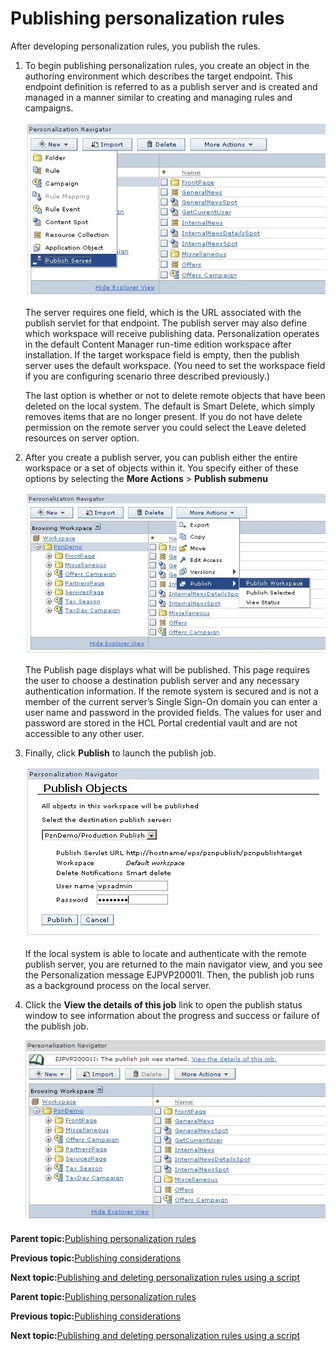# Publishing personalization rules 

After developing personalization rules, you publish the rules.

1.  To begin publishing personalization rules, you create an object in the authoring environment which describes the target endpoint. This endpoint definition is referred to as a publish server and is created and managed in a manner similar to creating and managing rules and campaigns.

    ![screenshot of how to create publish server](../images/pzn_screen_pub_server.jpg " Creating a new publish server")

    The server requires one field, which is the URL associated with the publish servlet for that endpoint. The publish server may also define which workspace will receive publishing data. Personalization operates in the default Content Manager run-time edition workspace after installation. If the target workspace field is empty, then the publish server uses the default workspace. \(You need to set the workspace field if you are configuring scenario three described previously.\)

    The last option is whether or not to delete remote objects that have been deleted on the local system. The default is Smart Delete, which simply removes items that are no longer present. If you do not have delete permission on the remote server you could select the Leave deleted resources on server option.

2.  After you create a publish server, you can publish either the entire workspace or a set of objects within it. You specify either of these options by selecting the **More Actions** \> **Publish submenu**

    ![screenshot of starting a publish job](../images/pzn_screen_publish_job.jpg "Start a publish job")

    The Publish page displays what will be published. This page requires the user to choose a destination publish server and any necessary authentication information. If the remote system is secured and is not a member of the current server’s Single Sign-On domain you can enter a user name and password in the provided fields. The values for user and password are stored in the HCL Portal credential vault and are not accessible to any other user.

3.  Finally, click **Publish** to launch the publish job.

    ![screenshot of publish objects](../images/pzn_screen_publish_page.jpg "Publish page")

    If the local system is able to locate and authenticate with the remote publish server, you are returned to the main navigator view, and you see the Personalization message EJPVP20001I. Then, the publish job runs as a background process on the local server.

4.  Click the **View the details of this job** link to open the publish status window to see information about the progress and success or failure of the publish job.

    ![screenshot of personalization navigator](../images/pzn_screen_navigator.jpg "")


**Parent topic:**[Publishing personalization rules ](../pzn/pzn_depub.md)

**Previous topic:**[Publishing considerations ](../pzn/pzn_publish_considerations.md)

**Next topic:**[Publishing and deleting personalization rules using a script](../pzn/pzn_publish_script.md)

**Parent topic:**[Publishing personalization rules ](../pzn/pzn_depub.md)

**Previous topic:**[Publishing considerations ](../pzn/pzn_publish_considerations.md)

**Next topic:**[Publishing and deleting personalization rules using a script](../pzn/pzn_publish_script.md)

